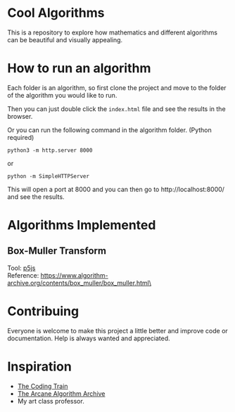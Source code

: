 # Cool Algorithms

This is a repository to explore how mathematics and different algorithms can be beautiful and visually appealing.

# How to run an algorithm

Each folder is an algorithm, so first clone the project and move to the folder of the algorithm you would like to run.

Then you can just double click the `index.html` file and see the results in the browser.

Or you can run the following command in the algorithm folder. (Python required)

```
python3 -m http.server 8000
```

or

```
python -m SimpleHTTPServer
```

This will open a port at 8000 and you can then go to http://localhost:8000/ and see the results.

# Algorithms Implemented

## Box-Muller Transform

Tool: [p5js](https://p5js.org/)\
Reference: https://www.algorithm-archive.org/contents/box_muller/box_muller.html\

# Contribuing

Everyone is welcome to make this project a little better and improve code or documentation. Help is always wanted and appreciated.

# Inspiration

- [The Coding Train](https://www.youtube.com/channel/UCvjgXvBlbQiydffZU7m1_aw)
- [The Arcane Algorithm Archive](https://www.algorithm-archive.org)
- My art class professor.

